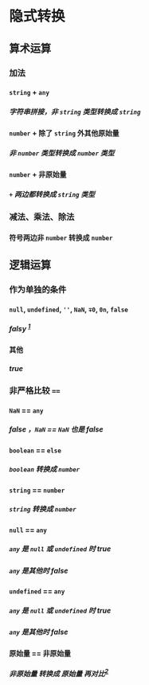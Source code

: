 # 隐式转换

## 算术运算

### 加法

#### `string` + `any`

##### 字符串拼接，非 `string` 类型转换成 `string`

#### `number` + 除了 `string` 外其他原始量

##### 非 `number` 类型转换成 `number` 类型

#### `number` + 非原始量

##### `+` 两边都转换成 `string` 类型

### 减法、乘法、除法

#### 符号两边非 `number` 转换成 `number`

## 逻辑运算

### 作为单独的条件

#### `null`, `undefined`, `''`, `NaN`, `∓0`, `0n`, `false`

##### falsy <sup>[1](#falsy)</sup>

#### 其他

##### true

### 非严格比较 `==`

#### `NaN` == `any`

##### false ，`NaN` == `NaN` 也是 false

#### `boolean` == `else`

##### `boolean` 转换成 `number`

#### `string` == `number`

##### `string` 转换成 `number`

#### `null` == `any`

##### `any` 是 `null` 或 `undefined` 时 true

##### `any` 是其他时 false

#### `undefined` == `any`

##### `any` 是 `null` 或 `undefined` 时 true

##### `any` 是其他时 false

#### 原始量 == 非原始量

##### 非原始量 转换成 原始量 再对比<sup>[2](#toPrimitive)</sup>

